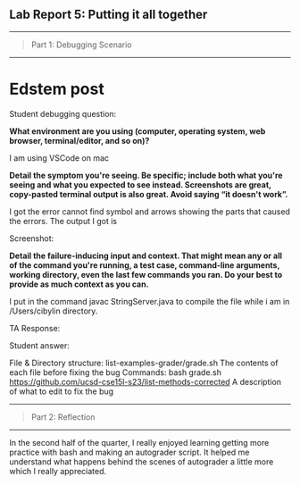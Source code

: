 ## Lab Report 5: Putting it all together

---

> Part 1: Debugging Scenario

---

# Edstem post

Student debugging question:

**What environment are you using (computer, operating system, web browser, terminal/editor, and so on)?**

I am using VSCode on mac

**Detail the symptom you're seeing. Be specific; include both what you're seeing and what you expected to see instead. Screenshots are great, copy-pasted terminal output is also great. Avoid saying “it doesn't work”.**

I got the error cannot find symbol and arrows showing the parts that caused the errors. The output I got is 

Screenshot:


**Detail the failure-inducing input and context. That might mean any or all of the command you're running, a test case, command-line arguments, working directory, even the last few commands you ran. Do your best to provide as much context as you can.**

I put in the command javac StringServer.java to compile the file while i am in /Users/cibylin directory. 

TA Response:

Student answer:

File & Directory structure: list-examples-grader/grade.sh
The contents of each file before fixing the bug
Commands: bash grade.sh https://github.com/ucsd-cse15l-s23/list-methods-corrected
A description of what to edit to fix the bug


---

> Part 2: Reflection

---

In the second half of the quarter, I really enjoyed learning getting more practice with bash and making an autograder script.
It helped me understand what happens behind the scenes of autograder a little more which I really appreciated.
